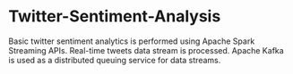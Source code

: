 # Twitter-Sentiment-Analysis

Basic twitter sentiment analytics is performed using Apache Spark Streaming APIs.
Real-time tweets data stream is processed.
Apache Kafka is used as a distributed queuing service for data streams.
